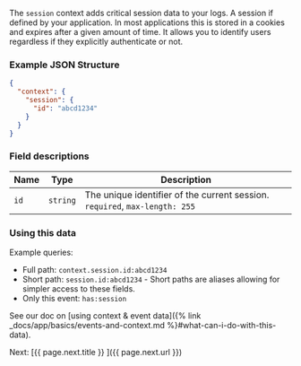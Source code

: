The `session` context adds critical session data to your logs. A session if defined by your
application. In most applications this is stored in a cookies and expires after a given
amount of time. It allows you to identify users regardless if they explicitly authenticate
or not.


### Example JSON Structure

```json
{
  "context": {
    "session": {
      "id": "abcd1234"
    }
  }
}
```


### Field descriptions

Name | Type | Description
-----|------|------------
`id` | `string` | The unique identifier of the current session. `required`, `max-length: 255`


### Using this data

Example queries:

* Full path: `context.session.id:abcd1234`
* Short path: `session.id:abcd1234` - Short paths are aliases allowing for simpler access to these fields.
* Only this event: `has:session`

See our doc on [using context & event data]({% link _docs/app/basics/events-and-context.md %}#what-can-i-do-with-this-data).


<div class="next">
  Next: [{{ page.next.title }} <i class="fa fa-arrow-circle-right" aria-hidden="true"></i>]({{ page.next.url }})
</div>